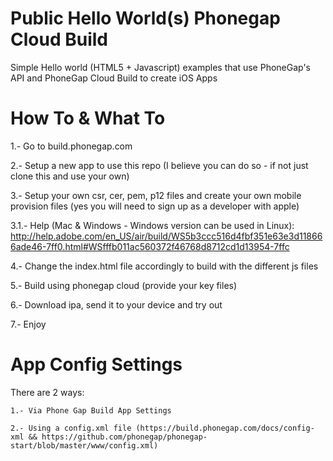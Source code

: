 Public Hello World(s) Phonegap Cloud Build
==========================================

Simple Hello world (HTML5 + Javascript) examples that use PhoneGap's API and PhoneGap Cloud Build to create iOS Apps


How To & What To
================

1.- Go to build.phonegap.com

2.- Setup a new app to use this repo (I believe you can do so - if not just clone this and use your own)

3.- Setup your own csr, cer, pem, p12 files and create your own mobile provision files (yes you will need to sign up as a developer with apple)

3.1.- Help (Mac & Windows - Windows version can be used in Linux): http://help.adobe.com/en_US/air/build/WS5b3ccc516d4fbf351e63e3d118666ade46-7ff0.html#WSfffb011ac560372f46768d8712cd1d13954-7ffc

4.- Change the index.html file accordingly to build with the different js files

5.- Build using phonegap cloud (provide your key files)

6.- Download ipa, send it to your device and try out

7.- Enjoy


App Config Settings
===================

There are 2 ways:

	1.- Via Phone Gap Build App Settings

	2.- Using a config.xml file (https://build.phonegap.com/docs/config-xml && https://github.com/phonegap/phonegap-start/blob/master/www/config.xml)
